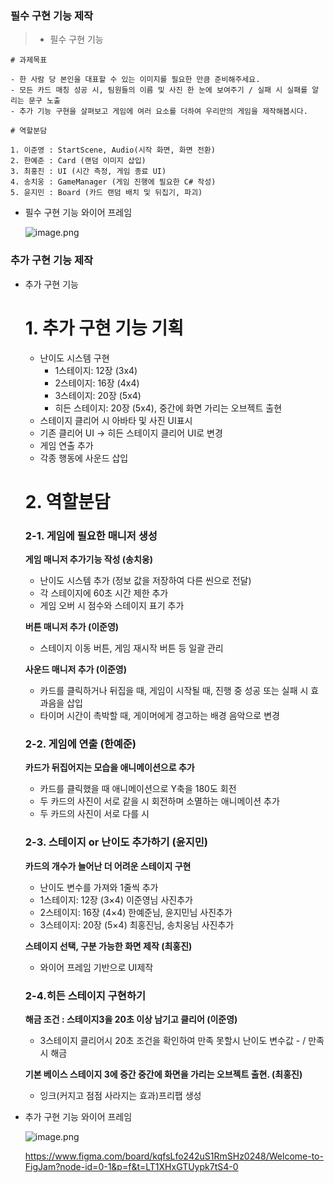 ### 필수 구현 기능 제작

> - 필수 구현 기능
    
    # 과제목표
    
    - 한 사람 당 본인을 대표할 수 있는 이미지를 필요한 만큼 준비해주세요.
    - 모든 카드 매칭 성공 시, 팀원들의 이름 및 사진 한 눈에 보여주기 / 실패 시 실패를 알리는 문구 노출
    - 추가 기능 구현을 살펴보고 게임에 여러 요소를 더하여 우리만의 게임을 제작해봅시다.
    
    # 역할분담
    
    1. 이준영 : StartScene, Audio(시작 화면, 화면 전환)
    2. 한예준 : Card (랜덤 이미지 삽입)
    3. 최홍진 : UI (시간 측정, 게임 종료 UI)
    4. 송치웅 : GameManager (게임 진행에 필요한 C# 작성)
    5. 윤지민 : Board (카드 랜덤 배치 및 뒤집기, 파괴)
    
- 필수 구현 기능 와이어 프레임
    
    ![image.png](attachment:781f48f2-d9c7-402d-bd42-7ee2d71eb071:image.png)
    

### 추가 구현 기능 제작

- 추가 구현 기능
    
    # 1. 추가 구현 기능 기획
    
    - 난이도 시스템 구현
        - 1스테이지: 12장 (3x4)
        - 2스테이지: 16장 (4x4)
        - 3스테이지: 20장 (5x4)
        - 히든 스테이지: 20장 (5x4), 중간에 화면 가리는 오브젝트 출현
    - 스테이지 클리어 시 아바타 및 사진 UI표시
    - 기존 클리어 UI → 히든 스테이지 클리어 UI로 변경
    - 게임 연출 추가
    - 각종 행동에 사운드 삽입
    
    # 2. 역할분담
    
    ### 2-1. 게임에 필요한 매니저 생성
    
    **게임 매니저 추가기능 작성 (송치웅)**
    
    - 난이도 시스템 추가 (정보 값을 저장하여 다른 씬으로 전달)
    - 각 스테이지에 60초 시간 제한 추가
    - 게임 오버 시 점수와 스테이지 표기 추가
    
    **버튼 매니저 추가 (이준영)**
    
    - 스테이지 이동 버튼, 게임 재시작 버튼 등 일괄 관리
    
    **사운드 매니저 추가 (이준영)**
    
    - 카드를 클릭하거나 뒤집을 때, 게임이 시작될 때, 진행 중 성공 또는 실패 시 효과음을 삽입
    - 타이머 시간이 촉박할 때, 게이머에게 경고하는 배경 음악으로 변경
    
    ### 2-2. 게임에 연출 (한예준)
    
    **카드가 뒤집어지는 모습을 애니메이션으로 추가**
    
    - 카드를 클릭했을 때 애니메이션으로 Y축을 180도 회전
    - 두 카드의 사진이 서로 같을 시 회전하며 소멸하는 애니메이션 추가
    - 두 카드의 사진이 서로 다를 시
    
    ### 2-3. 스테이지 or 난이도 추가하기 **(윤지민)**
    
    **카드의 개수가 늘어난 더 어려운 스테이지 구현**
    
    - 난이도 변수를 가져와 1줄씩 추가
    - 1스테이지: 12장 (3×4) 이준영님 사진추가
    - 2스테이지: 16장 (4×4) 한예준님, 윤지민님 사진추가
    - 3스테이지: 20장 (5×4) 최홍진님, 송치웅님 사진추가
    
    **스테이지 선택, 구분 가능한 화면 제작 (최홍진)**
    
    - 와이어 프레임 기반으로 UI제작
    
    ### **2-4.히든 스테이지 구현하기**
    
    **해금 조건  : 스테이지3을 20초 이상 남기고 클리어 (이준영)**
    
    - 3스테이지 클리어시 20초 조건을 확인하여 만족 못할시 난이도 변수값 - / 만족시 해금
    
    **기본 베이스 스테이지 3에 중간 중간에 화면을 가리는 오브젝트 출현. (최홍진)**
    
    - 잉크(커지고 점점 사라지는 효과)프리팹 생성
    
- 추가 구현 기능 와이어 프레임
    
    ![image.png](attachment:b89f8369-d8a1-43c6-afdf-9df5da29bd64:image.png)
    
    https://www.figma.com/board/kqfsLfo242uS1RmSHz0248/Welcome-to-FigJam?node-id=0-1&p=f&t=LT1XHxGTUypk7tS4-0
